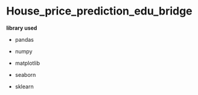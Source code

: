 # House_price_prediction_edu_bridge
 
**library used**

- pandas

- numpy

- matplotlib

- seaborn

- sklearn
